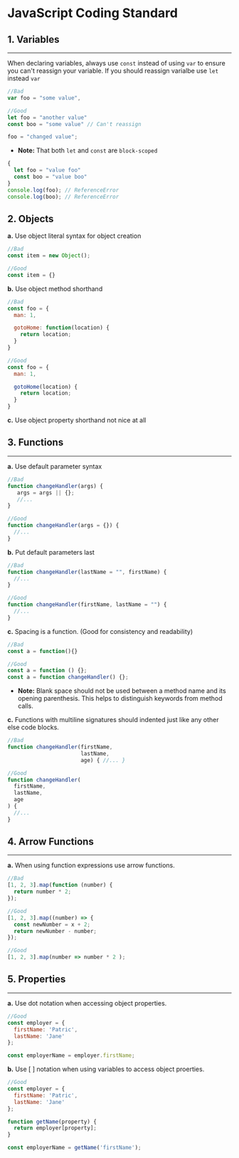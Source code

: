 # JavaScript Coding Standard

## 1. Variables
----------

When declaring variables, always use `const` instead of using `var` to ensure you can't reassign your variable. If you should reassign varialbe use `let` instead `var`

```js
//Bad
var foo = "some value",

//Good
let foo = "another value"
const boo = "some value" // Can't reassign

foo = "changed value";
```

* **Note:** That both `let` and `const` are `block-scoped`
```js
{
  let foo = "value foo"
  const boo = "value boo"
}
console.log(foo); // ReferenceError
console.log(boo); // ReferenceError

```

## 2. Objects

**a.** Use object literal syntax for object creation

```js
//Bad
const item = new Object();

//Good
const item = {}
```

**b.** Use object method shorthand

```js
//Bad
const foo = {
  man: 1,

  gotoHome: function(location) {
    return location;
  }
}

//Good
const foo = {
  man: 1,

  gotoHome(location) {
    return location;
  }
}
```
**c.** Use object property shorthand not nice at all



## 3. Functions
----------

**a.** Use default parameter syntax

```js
//Bad
function changeHandler(args) {
   args = args || {};
   //...
}

//Good
function changeHandler(args = {}) {
  //...
}
```

**b.** Put default parameters last

```js
//Bad
function changeHandler(lastName = "", firstName) {
  //...
}

//Good
function changeHandler(firstName, lastName = "") {
  //...
}
```

**c.** Spacing is a function. (Good for consistency and readability)

```js
//Bad
const a = function(){}

//Good
const a = function () {};
const a = function changeHandler() {};
```

* **Note:** Blank space should not be used between a method name and its opening parenthesis. This helps to distinguish keywords from method calls.

**c.** Functions with multiline signatures should indented just like any other else code blocks.

```js
//Bad
function changeHandler(firstName,
                       lastName,
                       age) { //... }

//Good
function changeHandler(
  firstName,
  lastName,
  age
) {
  //...
}
```

## 4. Arrow Functions
----------

**a.** When using function expressions use arrow functions.

```js
//Bad
[1, 2, 3].map(function (number) {
  return number * 2;
});

//Good
[1, 2, 3].map((number) => {
  const newNumber = x + 2;
  return newNumber - number;
});

//Good
[1, 2, 3].map(number => number * 2 );
```

## 5. Properties
----------

**a.** Use dot notation when accessing object properties.

```js
//Good
const employer = {
  firstName: 'Patric',
  lastName: 'Jane'
};

const employerName = employer.firstName;
```

**b.** Use [ ] notation when using variables to access object proerties.

```js
//Good
const employer = {
  firstName: 'Patric',
  lastName: 'Jane'
};

function getName(property) {
  return employer[property];
}

const employerName = getName('firstName');
```
